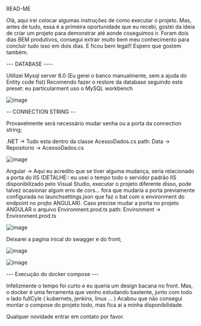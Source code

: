 READ-ME

Olá, aqui irei colocar algumas instruções de como executar o projeto.
Mas, antes de tudo, essa é a primeira oportunidade que eu recebi, gostei da ideia de criar um projeto para demonstrar até aonde coseguimos ir.
Foram dois dias BEM produtivos, consegui extrair muito bem meu conhecimento para concluir tudo isso em dois dias. E ficou bem legal!! Espero que gostem também.

--- DATABASE ----

Utilizei Mysql server 8.0
(Eu gerei o banco manualmente, sem a ajuda do Entity code fist)
Recomendo fazer o restore da database seguindo este preset:
eu particularment uso o MySQL workbench

![image](https://github.com/WillianLorysTec/herois-backendAPI/assets/62141114/d5c9553b-eca6-4389-bce3-8668f9459af8)


-- CONNECTION STRING --

Provavelmente será necessário mudar senha ou a porta da connection string;

.NET -> Tudo esta dentro da classe AcessoDados.cs   path: Data -> Repositorio -> AcessoDados.cs

![image](https://github.com/WillianLorysTec/herois-backendAPI/assets/62141114/436fab38-af24-4155-921e-2f38e9d3e539)





Angular -> Aqui eu acredito que se tiver alguma mudança, seria relacionado a porta do IIS (DETALHE:: eu usei o tempo todo o servidor padrão IIS disponibilizado pelo Visual Studio,
executar o projeto diferente disso, pode talvez ocasionar algum erro de cors... fora que mudaria a porta previamente configurada no launchsettings.json que faz o bat com o environment
do endpoint no projto ANGULAR). Caso precise mudar a porta no projeto ANGULAR o arquivo Environment.prod.ts   path: Environment -> Environment.prod.ts


![image](https://github.com/WillianLorysTec/herois-backendAPI/assets/62141114/31ba6afb-3f9a-4430-9479-d37456d76f51)



Deixarei a pagina inical do swagger e do front;

![image](https://github.com/WillianLorysTec/herois-backendAPI/assets/62141114/8552a4f3-8e02-41e0-8083-7d38e5aa7165)



![image](https://github.com/WillianLorysTec/herois-backendAPI/assets/62141114/cf92789c-ac01-48f2-afa9-0aed3b4d716e)



 --- Execução do docker compose ---

  Infelizmente o tempo foi curto e eu queria um design bacana no front. Mas, o docker é uma ferramenta que venho estudando bastente, junto com todo o lado fullCyle ( kubernets, jenkins, linux ... ) Acabou que não consegui montar o compose do projeto todo, mas fica aí a minha disponibilidade. 


Qualquer novidade entrar em contato por favor.

